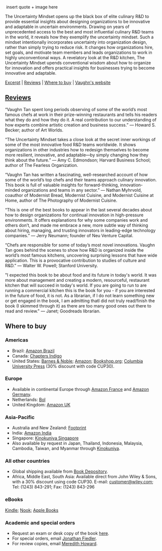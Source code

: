 
![]()  insert quote + image here

The Uncertainty Mindset opens up the black box of elite culinary R&D to provide essential insights about designing organizations to be innovative and adaptable in uncertain environments. Drawing on years of unprecedented access to the best and most influential culinary R&D teams in the world, it reveals how they exemplify the uncertainty mindset. Such a mindset intentionally incorporates uncertainty into organization design, rather than simply trying to reduce risk. It changes how organizations hire, set goals, and motivate team members and leads organizations to work in highly unconventional ways. A revelatory look at the R&D kitchen, The Uncertainty Mindset upends conventional wisdom about how to organize for innovation and offers practical insights for businesses trying to become innovative and adaptable.

[Excerpt]() | [Reviews]() | [Where to buy]() | [Vaughn's website]()

## [Reviews](#reviews)

“Vaughn Tan spent long periods observing of some of the world’s most famous chefs at work in their prize-winning restaurants and tells his readers what they do and how they do it. A real contribution to our understanding of how experts combine artistic creation and business success.” — Howard S. Becker; author of Art Worlds.

“The Uncertainty Mindset takes a close look at the secret inner workings of some of the most innovative food R&D teams worldwide. It shows organizations in other industries how to redesign themselves to become more resilient, innovative, and adaptable—by simply changing how they think about the future.” — Amy C. Edmondson; Harvard Business School; author of The Fearless Organization.

“Vaughn Tan has written a fascinating, well-researched account of how some of the world’s top chefs and their teams approach culinary innovation. This book is full of valuable insights for forward-thinking, innovation-minded organizations and teams in any sector.” — Nathan Myhrvold, coauthor of Modernist Bread, Modernist Cuisine, and Modernist Cuisine at Home, author of The Photography of Modernist Cuisine.

“This is one of the best books to appear in the last several decades about how to design organizations for continual innovation in high-pressure environments. It offers explanations for why some companies work and others don’t, and made me embrace a new, more subtle way of thinking about hiring, managing, and trusting innovators in leading-edge technology companies.” — Jerry Neumann; founder of Neu Venture Capital.

“Chefs are responsible for some of today’s most novel innovations. Vaughn Tan goes behind the scenes to show how R&D is organized inside the world’s most famous kitchens, uncovering surprising lessons that have wide application. This is a provocative contribution to studies of culture and R&D.” — Walter W. Powell; Stanford University.

"I expected this book to be about food and its future in today's world. It was more about management and creating a modern, resourceful, restaurant kitchen that will succeed in today's world. If you are going to run to are running a commercial kitchen this is the book for you - if you are interested in the future of food, it is not. As a librarian, if I do not learn something new or get engaged in the book, I am admitting thatI did not truly read/finish the book (I skimmed through it) as there are too many good ones out there to read and review." — Janet; Goodreads librarian.

## Where to buy

### Americas 
- Brazil: [Amazon Brazil](https://www.amazon.com.br/Uncertainty-Mindset-Innovation-Insights-Frontiers/dp/0231196881/)
- Canada: [Chapters Indigo](https://www.chapters.indigo.ca/en-ca/books/the-uncertainty-mindset-innovation-insights/9780231196895-item.html)
- United States: [Barnes & Noble](https://www.barnesandnoble.com/w/the-uncertainty-mindset-vaughn-tan/1135216578?ean=9780231196895); [Amazon](https://www.amazon.com/s?k=9780231196895&crid=2TGARHS6ME01U&sprefix=non-consensus+%2Caps%2C130&ref=nb_sb_ss_i_1_14); [Bookshop.org](https://bookshop.org/books/the-uncertainty-mindset-innovation-insights-from-the-frontiers-of-food/9780231196895); [Columbia University Press](https://cup.columbia.edu/book/the-uncertainty-mindset/9780231196888) (30% discount with code CUP30). 

### Europe
- Available in continental Europe through [Amazon France](https://www.amazon.fr/Uncertainty-Mindset-Innovation-Insights-Frontiers/dp/023119689X) and [Amazon Germany](https://www.amazon.de/Uncertainty-Mindset-Innovation-Insights-Frontiers/dp/023119689X).
- Netherlands: [Bol](https://www.bol.com/nl/f/the-uncertainty-mindset/9200000126203832/)
- United Kingdom: [Amazon UK](https://www.amazon.co.uk/Uncertainty-Mindset-Innovation-Insights-Frontiers/dp/023119689X)

### Asia-Pacific
- Australia and New Zealand: [Footprint](https://www.footprint.com.au/product-detail.asp?product=9780231196895&SubSection=%279780231196895%27&ParentPage=product-listing.asp?keywords=9780231196895)
- India: [Amazon India](https://www.amazon.in/Uncertainty-Mindset-Innovation-Insights-Frontiers-ebook/dp/B0825CZQR8)
- Singapore: [Kinokuniya Singapore](https://singapore.kinokuniya.com/bw/9780231196895)
- Also available by request in Japan, Thailand, Indonesia, Malaysia, Cambodia, Taiwan, and Myanmar through [Kinokuniya](https://www.kinokuniya.com/).

### All other countries
- Global shipping available from [Book Depository](https://www.bookdepository.com/Uncertainty-Mindset-Vaughn-Tan/9780231196895).
- Africa, Middle East, South Asia: Available direct from John Wiley & Sons, with a 30% discount using code CUP30. E-mail: customer@wiley.com; Tel: (1243) 843-291; Fax: (1243) 843-296

### eBooks
[Kindle](https://www.amazon.com/Uncertainty-Mindset-Innovation-Insights-Frontiers-ebook/dp/B0825CZQR8); [Nook](https://www.barnesandnoble.com/w/the-uncertainty-mindset-vaughn-tan/1135216578?ean=9780231551878); [Apple Books](https://books.apple.com/us/book/the-uncertainty-mindset/id1489762002)

### Academic and special orders
- Request an exam or desk copy of the book [here](https://www.ingramacademic.com/9780231196895/the-uncertainty-mindset/).
- For special orders, email [Jonathan Fiedler](mailto:jf2801@columbia.edu?subject=Uncertainty%20Mindset%20special%20order).
- For review copies, email [Meredith Howard](mailto:mh2306@columbia.edu?subject=Uncertainty%20Mindset%20review%20copy). 


